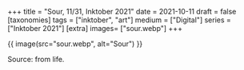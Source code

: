 +++
title = "Sour, 11/31, Inktober 2021"
date = 2021-10-11
draft =  false
[taxonomies]
tags = ["inktober", "art"]
medium = ["Digital"]
series = ["Inktober 2021"]
[extra]
images= ["sour.webp"]
+++

{{ image(src="sour.webp", alt="Sour") }}

Source: from life.

